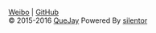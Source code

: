 [Weibo](http://weibo.com/u/3854136312/) | [GitHub](https://github.com/Quex521)  
©  2015-2016 [QueJay](http://quex521.github.io/?about.md) Powered By [silentor](http://www.github.com/Jayin/silentor)  